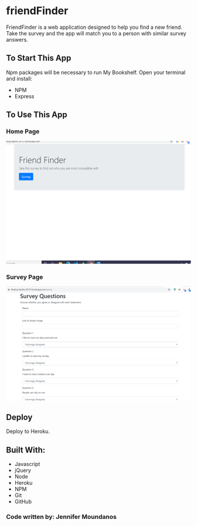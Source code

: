 # friendFinder

FriendFinder is a web application designed to help you find a new friend. Take the survey and the app will match you to a person with similar survey answers.

## To Start This App
Npm packages will be necessary to run My Bookshelf. Open your terminal and install:
* NPM
* Express

## To Use This App
### Home Page
![Screenshot of Friend Finder Home Page](app/public/assets/friendFinder_home.png)

### Survey Page
![Screenshot of Friend Finder Home Page](app/public/assets/friendFinder_survey.png)

## Deploy
Deploy to Heroku. 

## Built With:
* Javascript
* jQuery
* Node
* Heroku
* NPM
* Git
* GitHub


### Code written by: Jennifer Moundanos
